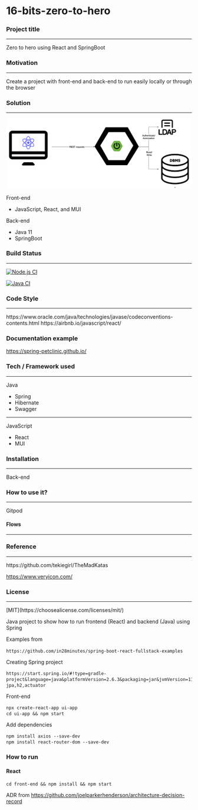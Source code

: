 # 16-bits-zero-to-hero

### Project title
<hr>
Zero to hero using React and SpringBoot

### Motivation
<hr>
Create a project with front-end and back-end to run easily locally or through the browser

### Solution
<hr>

![Architecture](documentation/Architectural_diagram.png)


Front-end
- JavaScript, React, and MUI

Back-end
- Java 11
- SpringBoot

### Build Status
<hr>

[![Node.js CI](https://github.com/luizgustavocosta/16-bits-zero-to-hero/actions/workflows/node.js.yml/badge.svg)](https://github.com/luizgustavocosta/16-bits-zero-to-hero/actions/workflows/node.js.yml)

[![Java CI](https://github.com/luizgustavocosta/16-bits-zero-to-hero/actions/workflows/gradle.yml/badge.svg)](https://github.com/luizgustavocosta/16-bits-zero-to-hero/actions/workflows/gradle.yml)

### Code Style
<hr>
https://www.oracle.com/java/technologies/javase/codeconventions-contents.html
https://airbnb.io/javascript/react/

### Documentation example

https://spring-petclinic.github.io/

### Tech / Framework used
<hr>
Java

- Spring
- Hibernate
- Swagger

<hr>
JavaScript

- React
- MUI

### Installation
<hr>

Back-end

### How to use it?
<hr>
Gitpod

#### Flows
<hr>

### Reference
<hr>
https://github.com/tekiegirl/TheMadKatas

https://www.veryicon.com/

### License
<hr>
[MIT](https://choosealicense.com/licenses/mit/)

Java project to show how to run frontend (React) and backend (Java) using Spring

Examples from

``
https://github.com/in28minutes/spring-boot-react-fullstack-examples
``

Creating Spring project
```
https://start.spring.io/#!type=gradle-project&language=java&platformVersion=2.6.3&packaging=jar&jvmVersion=11&groupId=com.costa.luiz&artifactId=zero2hero&name=zero2hero&description=Demo%20project&packageName=com.costa.luiz.zero2hero&dependencies=lombok,web,data-jpa,h2,actuator
```


Front-end
```
npx create-react-app ui-app
cd ui-app && npm start
```

Add dependencies
``` 
npm install axios --save-dev
npm install react-router-dom --save-dev
```

### How to run
#### React
```
cd front-end && npm install && npm start
```

ADR from https://github.com/joelparkerhenderson/architecture-decision-record
